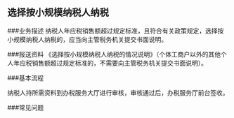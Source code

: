 ## 选择按小规模纳税人纳税

###业务描述
     纳税人年应税销售额超过规定标准，且符合有关政策规定，选择按小规模纳税人纳税的，应当向主管税务机关提交书面说明。


###报送资料
《选择按小规模纳税人纳税的情况说明》（个体工商户以外的其他个人年应税销售额超过规定标准的，不需要向主管税务机关提交书面说明）。



###基本流程

  纳税人持所需资料到办税服务大厅进行审核，审核通过后，办税服务厅前台签收。

###常见问题